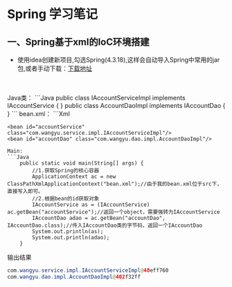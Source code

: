 Spring 学习笔记
====

一、Spring基于xml的IoC环境搭建
----
* 使用idea创建新项目,勾选Spring(4.3.18),这样会自动导入Spring中常用的jar包,或者手动下载：[下载地址](https://repo.spring.io/libs-release-local/org/springframework/spring/ "点击下载")
<br>
<br>
Java类：
```Java
public class IAccountServiceImpl implements IAccountService {
}
public class AccountDaoImpl implements IAccountDao {
}
```
bean.xml：
```Xml
<?xml version="1.0" encoding="UTF-8" ?>
<beans xmlns="http://www.springframework.org/schema/beans"
       xmlns:xsi="http://www.w3.org/2001/XMLSchema-instance"
       xsi:schemaLocation="http://www.springframework.org/schema/beans
        http://www.springframework.org/schema/beans/spring-beans.xsd">
        
    <bean id="accountService" class="com.wangyu.service.impl.IAccountServiceImpl"/>
    <bean id="accountDao" class="com.wangyu.dao.impl.AccountDaoImpl"/>
```
Main:
```Java
    public static void main(String[] args) {
        //1.获取Spring的核心容器
        ApplicationContext ac = new ClassPathXmlApplicationContext("bean.xml");//由于我的bean.xml位于src下，直接写入即可。
        //2.根据bean的id获取对象
        IAccountService as = (IAccountService) ac.getBean("accountService");//返回一个object，需要强转为IAccountService
        IAccountDao adao = ac.getBean("accountDao", IAccountDao.class);//传入IAccountDao类的字节码，返回一个IAccountDao
        System.out.println(as);
        System.out.println(adao);
    }
```
输出结果
```Java
com.wangyu.service.impl.IAccountServiceImpl@48eff760
com.wangyu.dao.impl.AccountDaoImpl@402f32ff
```
